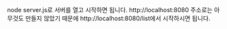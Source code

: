 node server.js로 서버를 열고 시작하면 됩니다.
http://localhost:8080 주소로는 아무것도 만들지 않았기 때문에 http://localhost:8080/list에서 시작하시면 됩니다.
